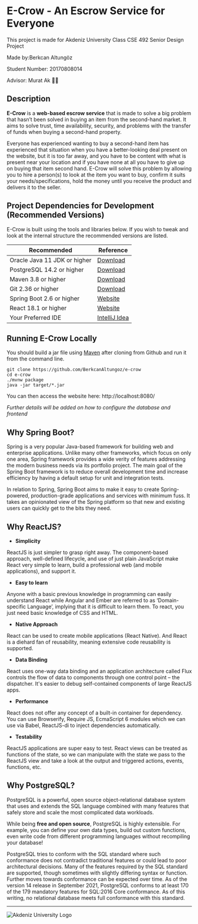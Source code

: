 # E-Crow - An Escrow Service for Everyone

This project is made for Akdeniz University Class CSE 492 Senior Design Project

Made by:Berkcan Altungöz

Student Number: 20170808014

Advisor: Murat Ak :man_teacher:
## Description

**E-Crow** is a **web-based escrow service** that is made to solve a big problem that hasn’t been solved in buying an item from the second-hand market. It aims to solve trust,
time availability, security, and problems with the transfer of funds when buying a second-hand property.

Everyone has experienced wanting to buy a second-hand item has experienced that situation when you
have a better-looking deal present on the website, but it is too far away, and you have to be content
with what is present near your location and if you have none at all you have to give up on buying that
item second hand. E-Crow will solve this problem by allowing you to hire a person(s) to look at the item
you want to buy, confirm it suits your needs/specifications, hold the money until you receive the
product and delivers it to the seller.

## Project Dependencies for Development (Recommended Versions)

E-Crow is built using the tools and libraries below. If you wish to tweak and look at the internal structure the recommended versions are listed.

| Recommended                  | Reference                                                      |
|------------------------------|----------------------------------------------------------------|
| Oracle Java 11 JDK or higher | [Download](https://www.oracle.com/java/technologies/downloads/)|
| PostgreSQL 14.2 or higher    | [Download](https://www.postgresql.org/download/)               |
| Maven 3.8 or higher          | [Download](https://maven.apache.org/download.cgi)              |
| Git 2.36 or higher           | [Download](https://git-scm.com/downloads)                      |
| Spring Boot 2.6 or higher    | [Website](https://spring.io/projects/spring-boot#learn)        |
| React 18.1 or higher         | [Website](https://reactjs.org/docs/getting-started.html)       |
| Your Preferred IDE           | [IntelliJ Idea](https://www.jetbrains.com/idea/download/)      |

## Running E-Crow Locally

You should build a jar file using [Maven](https://spring.io/guides/gs/maven/) after cloning from Github and run it from the command line.  

```
git clone https://github.com/BerkcanAltungoz/e-crow
cd e-crow
./mvnw package
java -jar target/*.jar
```
You can then access the website here: http://localhost:8080/

*Further details will be added on how to configure the database and frontend*

## Why Spring Boot?

Spring is a very popular Java-based framework for building web and enterprise applications. Unlike many other frameworks, which focus on only one area, 
Spring framework provides a wide verity of features addressing the modern business needs via its portfolio project. The main goal of the Spring Boot 
framework is to reduce overall development time and increase efficiency by having a default setup for unit and integration tests.

In relation to Spring, Spring Boot aims to make it easy to create Spring-powered, production-grade applications and services with minimum fuss. It takes an opinionated view of the Spring platform so that new and existing users can quickly get to the bits they need.

## Why ReactJS?


* **Simplicity**

ReactJS is just simpler to grasp right away. The component-based approach, well-defined lifecycle, and use of just plain JavaScript make React very simple to learn, build a professional web (and mobile applications), and support it. 

* **Easy to learn**

Anyone with a basic previous knowledge in programming can easily understand React while Angular and Ember are referred to as ‘Domain-specific Language’, implying that it is difficult to learn them. To react, you just need basic knowledge of CSS and HTML.

* **Native Approach**

React can be used to create mobile applications (React Native). And React is a diehard fan of reusability, meaning extensive code reusability is supported.

* **Data Binding**

React uses one-way data binding and an application architecture called Flux controls the flow of data to components through one control point – the dispatcher. It's easier to debug self-contained components of large ReactJS apps.

* **Performance**

React does not offer any concept of a built-in container for dependency. You can use Browserify, Require JS, EcmaScript 6 modules which we can use via Babel, ReactJS-di to inject dependencies automatically.

* **Testability**

ReactJS applications are super easy to test. React views can be treated as functions of the state, so we can manipulate with the state we pass to the ReactJS view and take a look at the output and triggered actions, events, functions, etc.

## Why PostgreSQL?

PostgreSQL is a powerful, open source object-relational database system that uses and extends the SQL language combined with many features that safely store and scale the most complicated data workloads.

While being **free and open source**, PostgreSQL is highly extensible. For example, you can define your own data types, build out custom functions, even write code from different programming languages without recompiling your database!

PostgreSQL tries to conform with the SQL standard where such conformance does not contradict traditional features or could lead to poor architectural decisions. Many of the features required by the SQL standard are supported, though sometimes with slightly differing syntax or function. Further moves towards conformance can be expected over time. As of the version 14 release in September 2021, PostgreSQL conforms to at least 170 of the 179 mandatory features for SQL:2016 Core conformance. As of this writing, no relational database meets full conformance with this standard.

---

![Akdeniz University Logo](http://cse.akdeniz.edu.tr/wp-content/themes/fakulte/images/logo.png)
